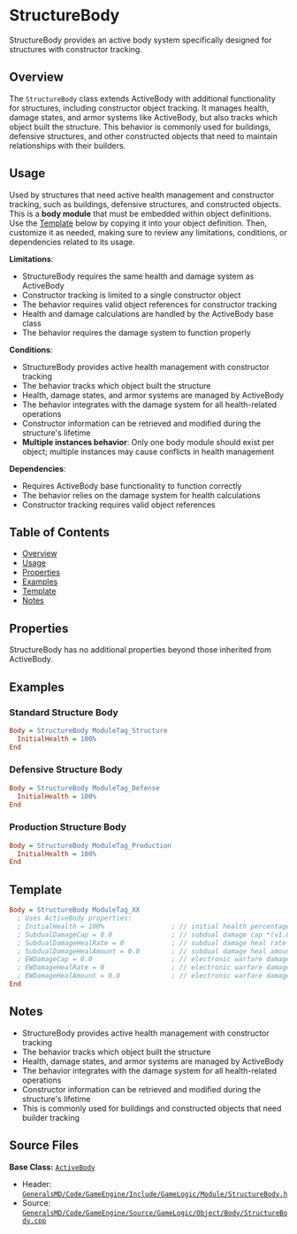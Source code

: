 # StructureBody

StructureBody provides an active body system specifically designed for structures with constructor tracking.

## Overview

The `StructureBody` class extends ActiveBody with additional functionality for structures, including constructor object tracking. It manages health, damage states, and armor systems like ActiveBody, but also tracks which object built the structure. This behavior is commonly used for buildings, defensive structures, and other constructed objects that need to maintain relationships with their builders.

## Usage

Used by structures that need active health management and constructor tracking, such as buildings, defensive structures, and constructed objects. This is a **body module** that must be embedded within object definitions. Use the [Template](#template) below by copying it into your object definition. Then, customize it as needed, making sure to review any limitations, conditions, or dependencies related to its usage.

**Limitations**:
- StructureBody requires the same health and damage system as ActiveBody
- Constructor tracking is limited to a single constructor object
- The behavior requires valid object references for constructor tracking
- Health and damage calculations are handled by the ActiveBody base class
- The behavior requires the damage system to function properly

**Conditions**:
- StructureBody provides active health management with constructor tracking
- The behavior tracks which object built the structure
- Health, damage states, and armor systems are managed by ActiveBody
- The behavior integrates with the damage system for all health-related operations
- Constructor information can be retrieved and modified during the structure's lifetime
- **Multiple instances behavior**: Only one body module should exist per object; multiple instances may cause conflicts in health management

**Dependencies**:
- Requires ActiveBody base functionality to function correctly
- The behavior relies on the damage system for health calculations
- Constructor tracking requires valid object references

## Table of Contents

- [Overview](#overview)
- [Usage](#usage)
- [Properties](#properties)
- [Examples](#examples)
- [Template](#template)
- [Notes](#notes)

## Properties

StructureBody has no additional properties beyond those inherited from ActiveBody.

## Examples

### Standard Structure Body
```ini
Body = StructureBody ModuleTag_Structure
  InitialHealth = 100%
End
```

### Defensive Structure Body
```ini
Body = StructureBody ModuleTag_Defense
  InitialHealth = 100%
End
```

### Production Structure Body
```ini
Body = StructureBody ModuleTag_Production
  InitialHealth = 100%
End
```

## Template

```ini
Body = StructureBody ModuleTag_XX
  ; Uses ActiveBody properties:
  ; InitialHealth = 100%                 ; // initial health percentage *(v1.04)*
  ; SubdualDamageCap = 0.0               ; // subdual damage cap *(v1.04, Generals Zero Hour only)*
  ; SubdualDamageHealRate = 0            ; // subdual damage heal rate *(v1.04, Generals Zero Hour only)*
  ; SubdualDamageHealAmount = 0.0        ; // subdual damage heal amount *(v1.04, Generals Zero Hour only)*
  ; EWDamageCap = 0.0                    ; // electronic warfare damage cap *(v1.04, Generals Zero Hour only)*
  ; EWDamageHealRate = 0                 ; // electronic warfare damage heal rate *(v1.04, Generals Zero Hour only)*
  ; EWDamageHealAmount = 0.0             ; // electronic warfare damage heal amount *(v1.04, Generals Zero Hour only)*
End
```

## Notes

- StructureBody provides active health management with constructor tracking
- The behavior tracks which object built the structure
- Health, damage states, and armor systems are managed by ActiveBody
- The behavior integrates with the damage system for all health-related operations
- Constructor information can be retrieved and modified during the structure's lifetime
- This is commonly used for buildings and constructed objects that need builder tracking

## Source Files

**Base Class:** [`ActiveBody`](../../GeneralsMD/Code/GameEngine/Include/GameLogic/Module/ActiveBody.h)

- Header: [`GeneralsMD/Code/GameEngine/Include/GameLogic/Module/StructureBody.h`](../../GeneralsMD/Code/GameEngine/Include/GameLogic/Module/StructureBody.h)
- Source: [`GeneralsMD/Code/GameEngine/Source/GameLogic/Object/Body/StructureBody.cpp`](../../GeneralsMD/Code/GameEngine/Source/GameLogic/Object/Body/StructureBody.cpp)